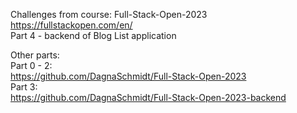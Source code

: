 Challenges from course: Full-Stack-Open-2023 </br>
https://fullstackopen.com/en/  </br>
Part 4 - backend of Blog List application 

Other parts:</br>
Part 0 - 2:</br>
https://github.com/DagnaSchmidt/Full-Stack-Open-2023</br>
Part 3:</br>
https://github.com/DagnaSchmidt/Full-Stack-Open-2023-backend
